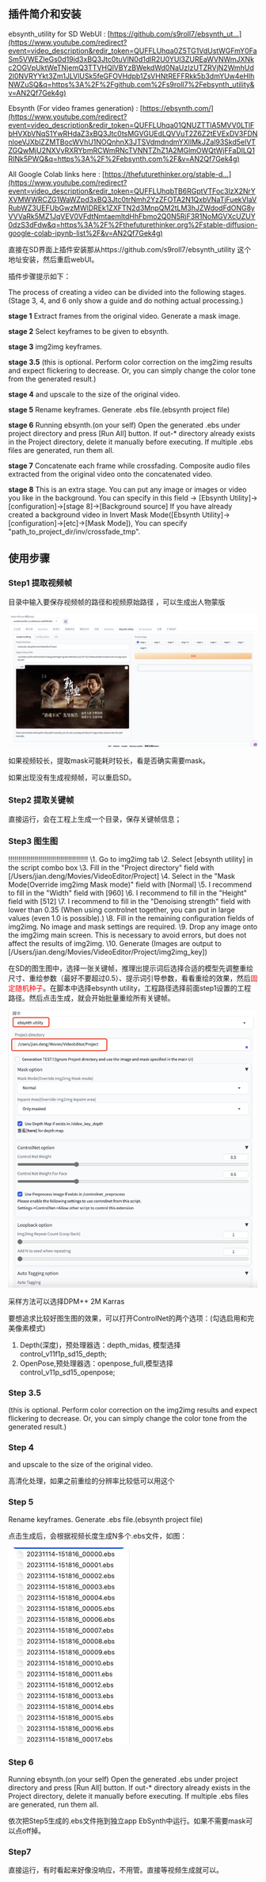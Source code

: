 ## 插件简介和安装

ebsynth_utility for SD WebUI : [https://github.com/s9roll7/ebsynth_ut...](https://www.youtube.com/redirect?event=video_description&redir_token=QUFFLUhqa0Z5TG1VdUstWGFmY0FaSm5VWEZleGs0d19id3xBQ3Jtc0tuVlN0d1dlR2U0YUl3ZUREaWVNWmJXNkc2OGVpUktWeTNjemQ3TTVHQlVBYzBWekdWd0NaUzIzUTZRVjN2WmhUd2l0NVRYYkt3Zm1JLVlUSk5feGFOVHdpb1ZsVHNtREFFRkk5b3dmYUw4eHlhNWZuSQ&q=https%3A%2F%2Fgithub.com%2Fs9roll7%2Febsynth_utility&v=AN2Qf7Gek4g) 

Ebsynth (For video frames generation) : [https://ebsynth.com/](https://www.youtube.com/redirect?event=video_description&redir_token=QUFFLUhqa01QNUZTTlA5MVV0LTlFbHVXbVNqS1YwRHdaZ3xBQ3Jtc0tsMGVGUEdLQVVuT2Z6Z2tEVExDV3FDNnloeVJXblZZMTBocWVhU1NOQnhnX3JTSVdmdndmYXlIMkJZal93Skd5elVTZGQwMjU2NXVyRXRYbmRCWmRNcTVNNTZhZ1A2MGlmOWQtWjFFaDlLQ1RINk5PWQ&q=https%3A%2F%2Febsynth.com%2F&v=AN2Qf7Gek4g) 

All Google Colab links here : [https://thefuturethinker.org/stable-d...](https://www.youtube.com/redirect?event=video_description&redir_token=QUFFLUhqbTB6RGptVTFoc3lzX2NrYXVMWWRCZG1WaWZpd3xBQ3Jtc0trNmh2YzZFOTA2N1QxbVNaTjFuekVlaVRubWZ3UEFUbGwzMWlDREk1ZXFTN2d3MnpQM2tLM3hJZWdodFdONG8yVVVaRk5MZ1JqVEV0VFdtNmtaemltdHhFbmo2Q0N5RjF3R1NoMGVXcUZUY0dzS3dFdw&q=https%3A%2F%2Fthefuturethinker.org%2Fstable-diffusion-google-colab-ipynb-list%2F&v=AN2Qf7Gek4g) 

直接在SD界面上插件安装那从https://github.com/s9roll7/ebsynth_utility 这个地址安装，然后重启webUI。



插件步骤提示如下：

The process of creating a video can be divided into the following stages.
(Stage 3, 4, and 6 only show a guide and do nothing actual processing.)

**stage 1**
Extract frames from the original video.
Generate a mask image.

**stage 2**
Select keyframes to be given to ebsynth.

**stage 3**
img2img keyframes.

**stage 3.5**
(this is optional. Perform color correction on the img2img results and expect flickering to decrease. Or, you can simply change the color tone from the generated result.)

**stage 4**
and upscale to the size of the original video.

**stage 5**
Rename keyframes.
Generate .ebs file.(ebsynth project file)

**stage 6**
Running ebsynth.(on your self)
Open the generated .ebs under project directory and press [Run All] button.
If out-* directory already exists in the Project directory, delete it manually before executing.
If multiple .ebs files are generated, run them all.

**stage 7**
Concatenate each frame while crossfading.
Composite audio files extracted from the original video onto the concatenated video.

**stage 8**
This is an extra stage.
You can put any image or images or video you like in the background.
You can specify in this field -> [Ebsynth Utility]->[configuration]->[stage 8]->[Background source]
If you have already created a background video in Invert Mask Mode([Ebsynth Utility]->[configuration]->[etc]->[Mask Mode]),
You can specify "path_to_project_dir/inv/crossfade_tmp".



## 使用步骤



### Step1 提取视频帧

目录中输入要保存视频帧的路径和视频原始路径 ，可以生成出人物蒙版

![image-20231114102201301](.asserts/image-20231114102201301.png)

如果视频较长，提取mask可能耗时较长，看是否确实需要mask。

如果出现没有生成视频帧，可以重启SD。



### Step2 提取关键帧

直接运行，会在工程上生成一个目录，保存关键帧信息；



### Step3 图生图

!!!!!!!!!!!!!!!!!!!!!!!!!!!!!!!!!!!!!!!!
\1. Go to img2img tab
\2. Select [ebsynth utility] in the script combo box
\3. Fill in the "Project directory" field with [/Users/jian.deng/Movies/VideoEditor/Project]
\4. Select in the "Mask Mode(Override img2img Mask mode)" field with [Normal]
\5. I recommend to fill in the "Width" field with [960]
\6. I recommend to fill in the "Height" field with [512]
\7. I recommend to fill in the "Denoising strength" field with lower than 0.35
(When using controlnet together, you can put in large values (even 1.0 is possible).)
\8. Fill in the remaining configuration fields of img2img. No image and mask settings are required.
\9. Drop any image onto the img2img main screen. This is necessary to avoid errors, but does not affect the results of img2img.
\10. Generate
(Images are output to [/Users/jian.deng/Movies/VideoEditor/Project/img2img_key])

在SD的图生图中，选择一张关键帧，推理出提示词后选择合适的模型先调整重绘尺寸、重绘参数（最好不要超过0.5）、提示词引导参数，看看重绘的效果，然后<font color="red">固定随机种子</font>。在脚本中选择ebsynth utility，工程路径选择前面step1设置的工程路径。然后点击生成，就会开始批量重绘所有关键帧。

![image-20231114142613517](.asserts/image-20231114142613517.png)

采样方法可以选择DPM++ 2M Karras

要想追求比较好图生图的效果，可以打开ControlNet的两个选项：(勾选启用和完美像素模式)

1. Depth(深度)，预处理器选：depth_midas, 模型选择control_v11f1p_sd15_depth;
2. OpenPose,预处理器选：openpose_full,模型选择control_v11p_sd15_openpose;



### **Step 3.5**

(this is optional. Perform color correction on the img2img results and expect flickering to decrease. Or, you can simply change the color tone from the generated result.)



### Step 4

and upscale to the size of the original video.

高清化处理，如果之前重绘的分辨率比较低可以用这个



### Step 5

Rename keyframes.
Generate .ebs file.(ebsynth project file)

点击生成后，会根据视频长度生成N多个.ebs文件，如图：

<img src=".asserts/image-20231114151900334.png" alt="image-20231114151900334" style="zoom:50%;" />



### Step 6

Running ebsynth.(on your self)
Open the generated .ebs under project directory and press [Run All] button.
If out-* directory already exists in the Project directory, delete it manually before executing.
If multiple .ebs files are generated, run them all.

依次把Step5生成的.ebs文件拖到独立app EbSynth中运行。如果不需要mask可以点off掉。



### Step7

直接运行，有时看起来好像没响应，不用管。直接等视频生成就可以。
